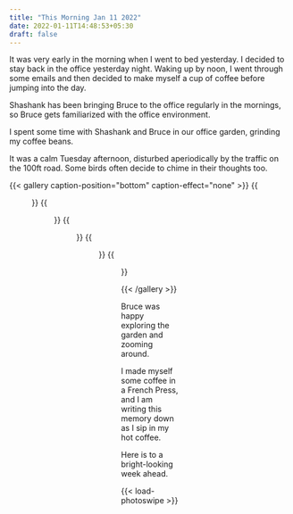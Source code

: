 ```yaml
---
title: "This Morning Jan 11 2022"
date: 2022-01-11T14:48:53+05:30
draft: false
---
```


It was very early in the morning when I went to bed yesterday. I decided to stay back in the office yesterday night. Waking up by noon, I went through some emails and then decided to make myself a cup of coffee before jumping into the day.

Shashank has been bringing Bruce to the office regularly in the mornings, so Bruce gets familiarized with the office environment.

I spent some time with Shashank and Bruce in our office garden, grinding my coffee beans.

It was a calm Tuesday afternoon, disturbed aperiodically by the traffic on the 100ft road. Some birds often decide to chime in their thoughts too.

{{< gallery caption-position="bottom" caption-effect="none" >}}
{{<figure src="/images/this-morning-jan-11-2022/bruce-and-his-toy.jpeg" caption="Bruce and his toy" >}}
{{<figure src="/images/this-morning-jan-11-2022/bruce-shashank.jpeg" caption="Bruce and Shashank" >}}
{{<figure src="/images/this-morning-jan-11-2022/bruce-corn-cob.gif" caption="Bruce playing with a corncob" >}}
{{<figure src="/images/this-morning-jan-11-2022/bruce-eyes-shiny.gif" caption="Look at 'em shiny eyes" >}}
{{<figure src="/images/this-morning-jan-11-2022/watchya-eating.gif" caption="Watchya eating? Okay I don't care" >}}

{{< /gallery >}}

Bruce was happy exploring the garden and zooming around.

I made myself some coffee in a French Press, and I am writing this memory down as I sip in my hot coffee.

Here is to a bright-looking week ahead.

{{< load-photoswipe >}}
